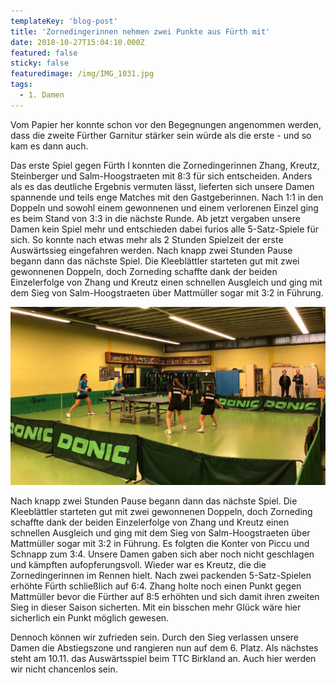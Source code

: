 ```yaml
---
templateKey: 'blog-post'
title: 'Zornedingerinnen nehmen zwei Punkte aus Fürth mit'
date: 2018-10-27T15:04:10.000Z
featured: false
sticky: false
featuredimage: /img/IMG_1031.jpg
tags:
  - 1. Damen
---
```

Vom Papier her konnte schon vor den Begegnungen angenommen werden, dass die zweite Fürther Garnitur stärker sein würde als die erste - und so kam es dann auch.

Das erste Spiel gegen Fürth I konnten die Zornedingerinnen Zhang, Kreutz, Steinberger und Salm-Hoogstraeten mit 8:3 für sich entscheiden. Anders als es das deutliche Ergebnis vermuten lässt, lieferten sich unsere Damen spannende und teils enge Matches mit den Gastgeberinnen. Nach 1:1 in den Doppeln und sowohl einem gewonnenen und einem verlorenen Einzel ging es beim Stand von 3:3 in die nächste Runde. Ab jetzt vergaben unsere Damen kein Spiel mehr und entschieden dabei furios alle 5-Satz-Spiele für sich. So konnte nach etwas mehr als 2 Stunden Spielzeit der erste Auswärtssieg eingefahren werden. Nach knapp zwei Stunden Pause begann dann das nächste Spiel. Die Kleeblättler starteten gut mit zwei gewonnenen Doppeln, doch Zorneding schaffte dank der beiden Einzelerfolge von Zhang und Kreutz einen schnellen Ausgleich und ging mit dem Sieg von Salm-Hoogstraeten über Mattmüller sogar mit 3:2 in Führung.

![Abschlussdppel](/img/IMG_1032.jpg)

Nach knapp zwei Stunden Pause begann dann das nächste Spiel. Die Kleeblättler starteten gut mit zwei gewonnenen Doppeln, doch Zorneding schaffte dank der beiden Einzelerfolge von Zhang und Kreutz einen schnellen Ausgleich und ging mit dem Sieg von Salm-Hoogstraeten über Mattmüller sogar mit 3:2 in Führung. Es folgten die Konter von Piccu und Schnapp zum 3:4. Unsere Damen gaben sich aber noch nicht geschlagen und kämpften aufopferungsvoll. Wieder war es Kreutz, die die Zornedingerinnen im Rennen hielt. Nach zwei packenden 5-Satz-Spielen erhöhte Fürth schließlich auf 6:4. Zhang holte noch einen Punkt gegen Mattmüller bevor die Fürther auf 8:5 erhöhten und sich damit ihren zweiten Sieg in dieser Saison sicherten. Mit ein bisschen mehr Glück wäre hier sicherlich ein Punkt möglich gewesen.

Dennoch können wir zufrieden sein. Durch den Sieg verlassen unsere Damen die Abstiegszone und rangieren nun auf dem 6. Platz. Als nächstes steht am 10.11. das Auswärtsspiel beim TTC Birkland an. Auch hier werden wir nicht chancenlos sein.
